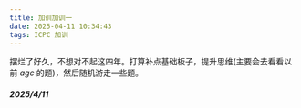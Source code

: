 ```yaml
---
title: 加训加训一
date: 2025-04-11 10:34:43
tags: ICPC 加训
---
```

摆烂了好久，不想对不起这四年。打算补点基础板子，提升思维(主要会去看看以前 $agc$ 的题)，然后随机游走一些题。

##### 2025/4/11

